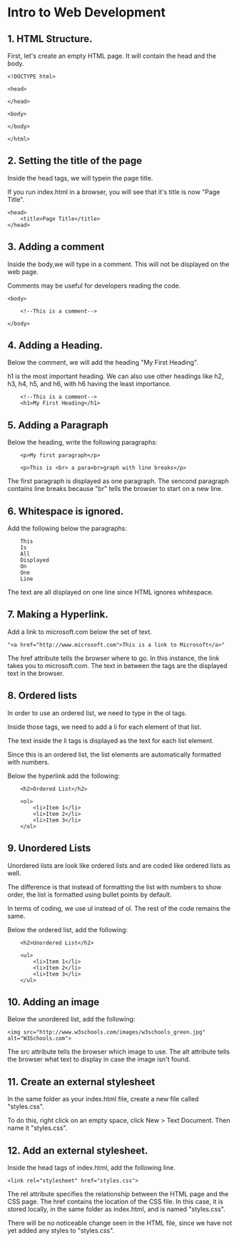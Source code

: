 # Intro to Web Development
## 1. HTML Structure.

First, let's create an empty HTML page. It will contain the head and the body.
```
<!DOCTYPE html>

<head>

</head>

<body>

</body>

</html>
```
## 2. Setting the title of the page
Inside the head tags, we will typein the page title. 

If you run index.html in a browser, you will see that it's title is now "Page Title".
```
<head>
    <title>Page Title</title>
</head>
```
## 3. Adding a comment

Inside the body,we will type in a comment. This will not be displayed on the web page.

Comments may be useful for developers reading the code.
```
<body>

    <!--This is a comment-->

</body>
```
## 4. Adding a Heading.
Below the comment, we will add the heading "My First Heading".

h1 is the most important heading. We can also use other headings like h2, h3, h4, h5, and h6, with h6 having the least importance.
```
    <!--This is a comment-->
    <h1>My First Heading</h1>
```
## 5. Adding a Paragraph

Below the heading, write the following paragraphs: 
```
    <p>My first paragraph</p>
    
    <p>This is <br> a para<br>graph with line breaks</p>
```

The first paragraph is displayed as one paragraph. The sencond paragraph contains line breaks because "br" tells the browser to start on a new line.

## 6. Whitespace is ignored.
Add the following below the paragraphs:
```
    This
    Is
    All
    Displayed
    On
    One
    Line
```
The text are all displayed on one line since HTML ignores whitespace.

## 7. Making a Hyperlink.

Add a link to microsoft.com below the set of text.

```
"<a href="http://www.microsoft.com">This is a link to Microsoft</a>"
```

The href attribute tells the browser where to go. In this instance, the link takes you to microsoft.com. The text in between the <a> tags are the displayed text in the browser.

## 8. Ordered lists

In order to use an ordered list, we need to type in the ol tags.

Inside those tags, we need to add a li for each element of that list.

The text inside the li tags is displayed as the text for each list element.

Since this is an ordered list, the list elements are automatically formatted with numbers.

Below the hyperlink add the following:
```    
    <h2>Ordered List</h2>
    
    <ol>
        <li>Item 1</li>
        <li>Item 2</li>
        <li>Item 3</li>
    </ol>
```
## 9. Unordered Lists
Unordered lists are look like ordered lists and are coded like ordered lists as well.

The difference is that instead of formatting the list with numbers to show order, the list is formatted using bullet points by default.

In terms of coding, we use ul instead of ol. The rest of the code remains the same.

Below the ordered list, add the following:
```
    <h2>Unordered List</h2>
    
    <ul>
        <li>Item 1</li>
        <li>Item 2</li>
        <li>Item 3</li>
    </ul>
```
## 10. Adding an image

Below the unordered list, add the following:
```    
<img src="http://www.w3schools.com/images/w3schools_green.jpg" alt="W3Schools.com">
```
The src attribute tells the browser which image to use. The alt attribute tells the browser what text to display in case the image isn't found. 

## 11. Create an external stylesheet

In the same folder as your index.html file, create a new file called "styles.css". 

To do this, right click on an empty space, click New > Text Document. Then name it "styles.css".

## 12. Add an external stylesheet.

Inside the head tags of index.html, add the following line.
```
<link rel="stylesheet" href="styles.css">
```
The rel attribute specifies the relationship between the HTML page and the CSS page.
The href contains the location of the CSS file. In this case, it is stored locally, in the same folder as index.html, and is named "styles.css".

There will be no noticeable change seen in the HTML file, since we have not yet added any styles to "styles.css".
